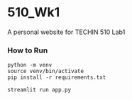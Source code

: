 # 510_Wk1
A personal website for TECHIN 510 Lab1

### How to Run
```
python -m venv
source venv/bin/activate
pip install -r requirements.txt
```
```
streamlit run app.py
```